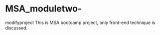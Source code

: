 # MSA_moduletwo-
modifyproject
This is MSA bootcamp project,
only front-end technique is discussed.

